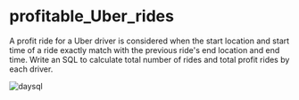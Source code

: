 # profitable_Uber_rides

A profit ride for a Uber driver is considered when the start location and start time of a ride exactly match with the previous ride's end location and end time. 
Write an SQL to calculate total number of rides and total profit rides by each driver.

![daysql](https://github.com/bhumikadata/profitable_Uber_rides/assets/131578649/bc96a8a5-26a2-4d1f-a311-277fb3c8b702)

